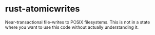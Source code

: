 # rust-atomicwrites

Near-transactional file-writes to POSIX filesystems. This is not in a state
where you want to use this code without actually understanding it.
